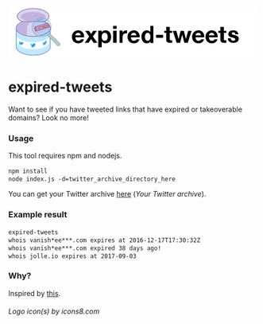 ![expired-tweets](expired-tweets.png)


# expired-tweets
Want to see if you have tweeted links that have expired or takeoverable domains? Look no more!

### Usage
This tool requires npm and nodejs.

```
npm install
node index.js -d=twitter_archive_directory_here
```

You can get your Twitter archive [here](https://twitter.com/settings/account) (_Your Twitter archive_).

### Example result
```
expired-tweets
whois vanish*ee***.com expires at 2016-12-17T17:30:32Z
whois vanish*ee***.com expired 38 days ago!
whois jolle.io expires at 2017-09-03
```

### Why?
Inspired by [this](https://twitter.com/securinti/status/823640079067287552).

###### Logo icon(s) by icons8.com
